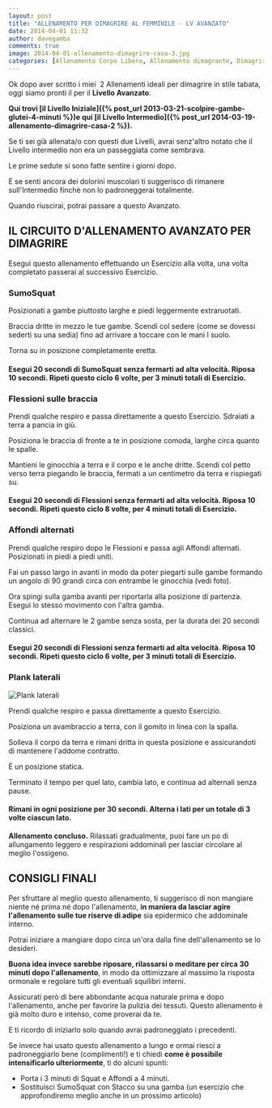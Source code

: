 ```yaml
---
layout: post
title: "ALLENAMENTO PER DIMAGRIRE AL FEMMINILE - LV AVANZATO"
date: 2014-04-01 11:32
author: davegamba
comments: true
image: 2014-04-01-allenamento-dimagrire-casa-3.jpg
categories: [Allenamento Corpo Libero, Allenamento dimagrante, Dimagrire, Dimagrire, perdere peso]
---
```


Ok dopo aver scritto i miei  2 Allenamenti ideali per dimagrire in stile tabata, oggi siamo pronti il per il **Livello Avanzato**.

**Qui trovi [il Livello Iniziale]({% post_url 2013-03-21-scolpire-gambe-glutei-4-minuti %})e qui [il Livello Intermedio]({% post_url 2014-03-19-allenamento-dimagrire-casa-2 %}).**

Se ti sei già allenata/o con questi due Livelli, avrai senz'altro notato che il Livello intermedio non era un passeggiata come sembrava.

Le prime sedute si sono fatte sentire i giorni dopo.

E se senti ancora dei dolorini muscolari ti suggerisco di rimanere sull'Intermedio finchè non lo padroneggerai totalmente.

Quando riuscirai, potrai passare a questo Avanzato.

IL CIRCUITO D'ALLENAMENTO AVANZATO PER DIMAGRIRE
------------------------------------------------

Esegui questo allenamento effettuando un Esercizio alla volta, una volta completato passerai al successivo Esercizio.

### SumoSquat

Posizionati a gambe piuttosto larghe e piedi leggermente extraruotati.

Braccia dritte in mezzo le tue gambe. Scendi col sedere (come se dovessi sederti su una sedia) fino ad arrivare a toccare con le mani l suolo.

Torna su in posizione completamente eretta.

#### Esegui 20 secondi di SumoSquat senza fermarti ad alta velocità. Riposa 10 secondi. Ripeti questo ciclo 6 volte, per 3 minuti totali di Esercizio.

### Flessioni sulle braccia

Prendi qualche respiro e passa direttamente a questo Esercizio. Sdraiati a terra a pancia in giù.

Posiziona le braccia di fronte a te in posizione comoda, larghe circa quanto le spalle.

Mantieni le ginocchia a terra e il corpo e le anche dritte. Scendi col petto verso terra piegando le braccia, fermati a un centimetro da terra e rispiegati su.

#### Esegui 20 secondi di Flessioni senza fermarti ad alta velocità. Riposa 10 secondi. Ripeti questo ciclo 8 volte, per 4 minuti totali di Esercizio.

### Affondi alternati

Prendi qualche respiro dopo le Flessioni e passa agli Affondi alternati. Posizionati in piedi a piedi uniti.

Fai un passo largo in avanti in modo da poter piegarti sulle gambe formando un angolo di 90 grandi circa con entrambe le ginocchia (vedi foto).

Ora spingi sulla gamba avanti per riportarla alla posizione di partenza. Esegui lo stesso movimento con l'altra gamba.

Continua ad alternare le 2 gambe senza sosta, per la durata dei 20 secondi classici.

#### Esegui 20 secondi di Flessioni senza fermarti ad alta velocità. Riposa 10 secondi. Ripeti questo ciclo 6 volte, per 3 minuti totali di Esercizio.

### Plank laterali

![Plank laterali]({{site.images_root}}2014-03-19-allenamento-dimagrire-casa-3-1.jpg)

Prendi qualche respiro e passa direttamente a questo Esercizio.

Posiziona un avambraccio a terra, con il gomito in linea con la spalla.

Solleva il corpo da terra e rimani dritta in questa posizione e assicurandoti di mantenere l'addome contratto.

È un posizione statica.

Terminato il tempo per quel lato, cambia lato, e continua ad alternali senza pause.

#### Rimani in ogni posizione per 30 secondi. Alterna i lati per un totale di 3 volte ciascun lato.

**Allenamento concluso.** Rilassati gradualmente, puoi fare un po di allungamento leggero e respirazioni addominali per lasciar circolare al meglio l'ossigeno.

CONSIGLI FINALI
---------------

Per sfruttare al meglio questo allenamento, ti suggerisco di non mangiare niente né prima né dopo l'allenamento, **in maniera da lasciar agire l'allenamento sulle tue riserve di adipe** sia epidermico che addominale interno.

Potrai iniziare a mangiare dopo circa un'ora dalla fine dell'allenamento se lo desideri.

**Buona idea invece sarebbe riposare, rilassarsi o meditare per circa 30 minuti dopo l'allenamento**, in modo da ottimizzare al massimo la risposta ormonale e regolare tutti gli eventuali squilibri interni.

Assicurati però di bere abbondante acqua naturale prima e dopo l'allenamento, anche per favorire la pulizia dei tessuti. Questo allenamento è già molto duro e intenso, come proverai da te.

E ti ricordo di iniziarlo solo quando avrai padroneggiato i precedenti.

Se invece hai usato questo allenamento a lungo e ormai riesci a padroneggiarlo bene (complimenti!) e ti chiedi **come è possibile intensificarlo ulteriormente**, ti do alcuni spunti:

- Porta i 3 minuti di Squat e Affondi a 4 minuti.
- Sostituisci SumoSquat con Stacco su una gamba (un esercizio che approfondiremo meglio anche in un prossimo articolo)